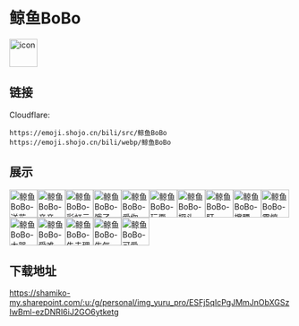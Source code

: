 # 鲸鱼BoBo
<img src="https://emoji.shojo.cn/bili/src/鲸鱼BoBo/icon.png" width="50" height="50" alt="icon">

## 链接
Cloudflare:
```
https://emoji.shojo.cn/bili/src/鲸鱼BoBo
https://emoji.shojo.cn/bili/webp/鲸鱼BoBo
```
## 展示
<img src="https://emoji.shojo.cn/bili/src/鲸鱼BoBo/鲸鱼BoBo-送花.png" width="50" height="50" alt="鲸鱼BoBo-送花"><img src="https://emoji.shojo.cn/bili/src/鲸鱼BoBo/鲸鱼BoBo-亲亲.png" width="50" height="50" alt="鲸鱼BoBo-亲亲"><img src="https://emoji.shojo.cn/bili/src/鲸鱼BoBo/鲸鱼BoBo-彩虹云.png" width="50" height="50" alt="鲸鱼BoBo-彩虹云"><img src="https://emoji.shojo.cn/bili/src/鲸鱼BoBo/鲸鱼BoBo-饿了.png" width="50" height="50" alt="鲸鱼BoBo-饿了"><img src="https://emoji.shojo.cn/bili/src/鲸鱼BoBo/鲸鱼BoBo-爱你.png" width="50" height="50" alt="鲸鱼BoBo-爱你"><img src="https://emoji.shojo.cn/bili/src/鲸鱼BoBo/鲸鱼BoBo-玩耍.png" width="50" height="50" alt="鲸鱼BoBo-玩耍"><img src="https://emoji.shojo.cn/bili/src/鲸鱼BoBo/鲸鱼BoBo-探头.png" width="50" height="50" alt="鲸鱼BoBo-探头"><img src="https://emoji.shojo.cn/bili/src/鲸鱼BoBo/鲸鱼BoBo-盯.png" width="50" height="50" alt="鲸鱼BoBo-盯"><img src="https://emoji.shojo.cn/bili/src/鲸鱼BoBo/鲸鱼BoBo-撑腰.png" width="50" height="50" alt="鲸鱼BoBo-撑腰"><img src="https://emoji.shojo.cn/bili/src/鲸鱼BoBo/鲸鱼BoBo-震惊.png" width="50" height="50" alt="鲸鱼BoBo-震惊"><img src="https://emoji.shojo.cn/bili/src/鲸鱼BoBo/鲸鱼BoBo-大哭.png" width="50" height="50" alt="鲸鱼BoBo-大哭"><img src="https://emoji.shojo.cn/bili/src/鲸鱼BoBo/鲸鱼BoBo-受难.png" width="50" height="50" alt="鲸鱼BoBo-受难"><img src="https://emoji.shojo.cn/bili/src/鲸鱼BoBo/鲸鱼BoBo-失去理想.png" width="50" height="50" alt="鲸鱼BoBo-失去理想"><img src="https://emoji.shojo.cn/bili/src/鲸鱼BoBo/鲸鱼BoBo-生气.png" width="50" height="50" alt="鲸鱼BoBo-生气"><img src="https://emoji.shojo.cn/bili/src/鲸鱼BoBo/鲸鱼BoBo-可爱.png" width="50" height="50" alt="鲸鱼BoBo-可爱">

## 下载地址

https://shamiko-my.sharepoint.com/:u:/g/personal/img_yuru_pro/ESFj5qIcPgJMmJnObXGSzIwBml-ezDNRI6iJ2GO6ytketg